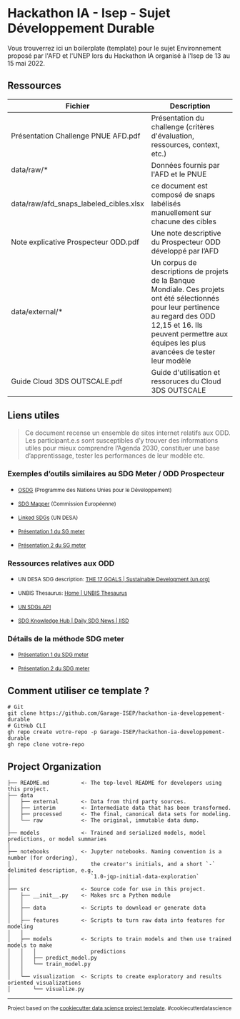 Hackathon IA - Isep - Sujet Développement Durable
==============================

Vous trouverrez ici un boilerplate (template) pour le sujet Environnement proposé par l'AFD et l'UNEP lors du Hackathon IA organisé à l'Isep de 13 au 15 mai 2022.

Ressources
------------

| Fichier | Description |
| --- | ----------- |
| Présentation Challenge PNUE AFD.pdf | Présentation du challenge (critères d'évaluation, ressources, context, etc.) |
| data/raw/* | Données fournis par l'AFD et le PNUE |
| data/raw/afd_snaps_labeled_cibles.xlsx | ce document est composé de snaps labélisés manuellement sur chacune des cibles |
| Note explicative Prospecteur ODD.pdf | Une note descriptive du Prospecteur ODD développé par l’AFD |
| data/external/* | Un corpus de descriptions de projets de la Banque Mondiale. Ces projets ont été sélectionnés pour leur pertinence au regard des ODD 12,15 et 16. Ils peuvent permettre aux équipes les plus avancées de tester leur modèle |
| Guide Cloud 3DS OUTSCALE.pdf | Guide d'utilisation et ressoruces du Cloud 3DS OUTSCALE |

Liens utiles
------------
> Ce document recense un ensemble de sites internet relatifs aux ODD. Les participant.e.s sont susceptibles d’y trouver des informations utiles pour mieux comprendre l’Agenda 2030, constituer une base d’apprentissage, tester les performances de leur modèle etc.
### Exemples d’outils similaires au SDG Meter / ODD Prospecteur
- <p><small><a target="_blank" href="https://osdg.ai/">OSDG</a> (Programme des Nations Unies pour le Développement)</small></p>
- <p><small><a target="_blank" href="https://knowsdgs.jrc.ec.europa.eu/sdgmapper">SDG Mapper</a> (Commission Européenne)</small></p>
- <p><small><a target="_blank" href="https://linkedsdg.officialstatistics.org/#/">Linked SDGs</a> (UN DESA)</small></p>
- <p><small><a target="_blank" href="https://iseparis-my.sharepoint.com/:p:/g/personal/huri60183_eleve_isep_fr/Ef3rawcMrlJAm3kpx5a5W4QBnJTD88uISJhL7_tWW3oQIQ?e=cN8Pyt">Présentation 1 du SG meter</a></small></p>
- <p><small><a target="_blank" href="https://iseparis-my.sharepoint.com/:p:/g/personal/huri60183_eleve_isep_fr/EV3jZDf3FltFtFEsHoNbD9kBND7BPtV5Bv2asjwyEgu5FQ?e=hLIm4z">Présentation 2 du SG meter</a></small></p>

### Ressources relatives aux ODD
- <p><small>UN DESA SDG description: <a target="_blank" href="https://sdgs.un.org/goals">THE 17 GOALS | Sustainable Development (un.org)</a></small></p>
- <p><small>UNBIS Thesaurus: <a target="_blank" href="http://metadata.un.org/thesaurus/categories?lang=en">Home | UNBIS Thesaurus </a></small></p>
- <p><small><a target="_blank" href="https://unstats.un.org/SDGAPI/swagger/">UN SDGs API</a></small></p>
- <p><small><a target="_blank" href="http://sdg.iisd.org/">SDG Knowledge Hub | Daily SDG News | IISD</a></small></p>

### Détails de la méthode SDG meter
- <p><small><a target="_blank" href="https://docs.google.com/presentation/d/13dDvA9bzsySTXv3Qp1gXvEnGijLTwBzN/edit?usp=sharing&ouid=109488321266475928167&rtpof=true&sd=true">Présentation 1 du SDG meter</a></small></p>
- <p><small><a target="_blank" href="https://docs.google.com/presentation/d/1yUyKbi0vsIJYJHyxUiUK9A_4NhZMTZfu/edit?usp=sharing&ouid=109488321266475928167&rtpof=true&sd=true">Présentation 2 du SDG meter</a></small></p>

Comment utiliser ce template ?
------------
```shell
# Git
git clone https://github.com/Garage-ISEP/hackathon-ia-developpement-durable
# GitHub CLI
gh repo create votre-repo -p Garage-ISEP/hackathon-ia-developpement-durable
gh repo clone votre-repo
```

Project Organization
------------

    ├── README.md          <- The top-level README for developers using this project.
    ├── data
    │   ├── external       <- Data from third party sources.
    │   ├── interim        <- Intermediate data that has been transformed.
    │   ├── processed      <- The final, canonical data sets for modeling.
    │   └── raw            <- The original, immutable data dump.
    │
    ├── models             <- Trained and serialized models, model predictions, or model summaries
    │
    ├── notebooks          <- Jupyter notebooks. Naming convention is a number (for ordering),
    │                         the creator's initials, and a short `-` delimited description, e.g.
    │                         `1.0-jqp-initial-data-exploration`
    │
    ├── src                <- Source code for use in this project.
    │   ├── __init__.py    <- Makes src a Python module
    │   │
    │   ├── data           <- Scripts to download or generate data
    │   │
    │   ├── features       <- Scripts to turn raw data into features for modeling
    │   │
    │   ├── models         <- Scripts to train models and then use trained models to make
    │   │   │                 predictions
    │   │   ├── predict_model.py
    │   │   └── train_model.py
    │   │
    │   └── visualization  <- Scripts to create exploratory and results oriented visualizations
    │       └── visualize.py


--------

<p><small>Project based on the <a target="_blank" href="https://drivendata.github.io/cookiecutter-data-science/">cookiecutter data science project template</a>. #cookiecutterdatascience</small></p>
